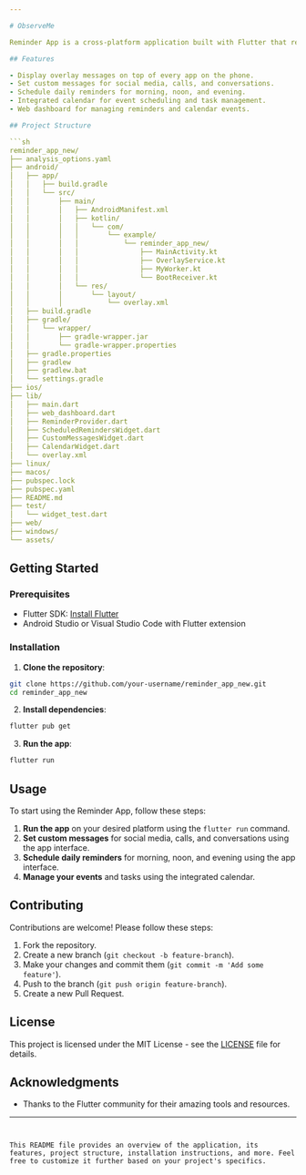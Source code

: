 ```yaml
---

# ObserveMe

Reminder App is a cross-platform application built with Flutter that reminds users of specific messages when they enter social media platforms, try calling someone, or try to talk to someone. The app also allows users to set daily reminders for the morning, noon, and evening and integrates a calendar for event scheduling, alerts, and task management. It is designed to run on Android, iOS, Web, Linux, macOS, and Windows.

## Features

- Display overlay messages on top of every app on the phone.
- Set custom messages for social media, calls, and conversations.
- Schedule daily reminders for morning, noon, and evening.
- Integrated calendar for event scheduling and task management.
- Web dashboard for managing reminders and calendar events.

## Project Structure

```sh
reminder_app_new/
├── analysis_options.yaml
├── android/
│   ├── app/
│   │   ├── build.gradle
│   │   └── src/
│   │       ├── main/
│   │       │   ├── AndroidManifest.xml
│   │       │   ├── kotlin/
│   │       │   │   └── com/
│   │       │   │       └── example/
│   │       │   │           └── reminder_app_new/
│   │       │   │               ├── MainActivity.kt
│   │       │   │               ├── OverlayService.kt
│   │       │   │               ├── MyWorker.kt
│   │       │   │               └── BootReceiver.kt
│   │       │   └── res/
│   │       │       └── layout/
│   │       │           └── overlay.xml
│   ├── build.gradle
│   ├── gradle/
│   │   └── wrapper/
│   │       ├── gradle-wrapper.jar
│   │       └── gradle-wrapper.properties
│   ├── gradle.properties
│   ├── gradlew
│   ├── gradlew.bat
│   └── settings.gradle
├── ios/
├── lib/
│   ├── main.dart
│   ├── web_dashboard.dart
│   ├── ReminderProvider.dart
│   ├── ScheduledRemindersWidget.dart
│   ├── CustomMessagesWidget.dart
│   ├── CalendarWidget.dart
│   └── overlay.xml
├── linux/
├── macos/
├── pubspec.lock
├── pubspec.yaml
├── README.md
├── test/
│   └── widget_test.dart
├── web/
├── windows/
└── assets/
```

## Getting Started

### Prerequisites

- Flutter SDK: [Install Flutter](https://flutter.dev/docs/get-started/install)
- Android Studio or Visual Studio Code with Flutter extension

### Installation

1. **Clone the repository**:

```sh
git clone https://github.com/your-username/reminder_app_new.git
cd reminder_app_new
```

2. **Install dependencies**:

```sh
flutter pub get
```

3. **Run the app**:

```sh
flutter run
```

## Usage

To start using the Reminder App, follow these steps:

1. **Run the app** on your desired platform using the `flutter run` command.
2. **Set custom messages** for social media, calls, and conversations using the app interface.
3. **Schedule daily reminders** for morning, noon, and evening using the app interface.
4. **Manage your events** and tasks using the integrated calendar.

## Contributing

Contributions are welcome! Please follow these steps:

1. Fork the repository.
2. Create a new branch (`git checkout -b feature-branch`).
3. Make your changes and commit them (`git commit -m 'Add some feature'`).
4. Push to the branch (`git push origin feature-branch`).
5. Create a new Pull Request.

## License

This project is licensed under the MIT License - see the [LICENSE](LICENSE) file for details.

## Acknowledgments

- Thanks to the Flutter community for their amazing tools and resources.

---
```


This README file provides an overview of the application, its features, project structure, installation instructions, and more. Feel free to customize it further based on your project's specifics.